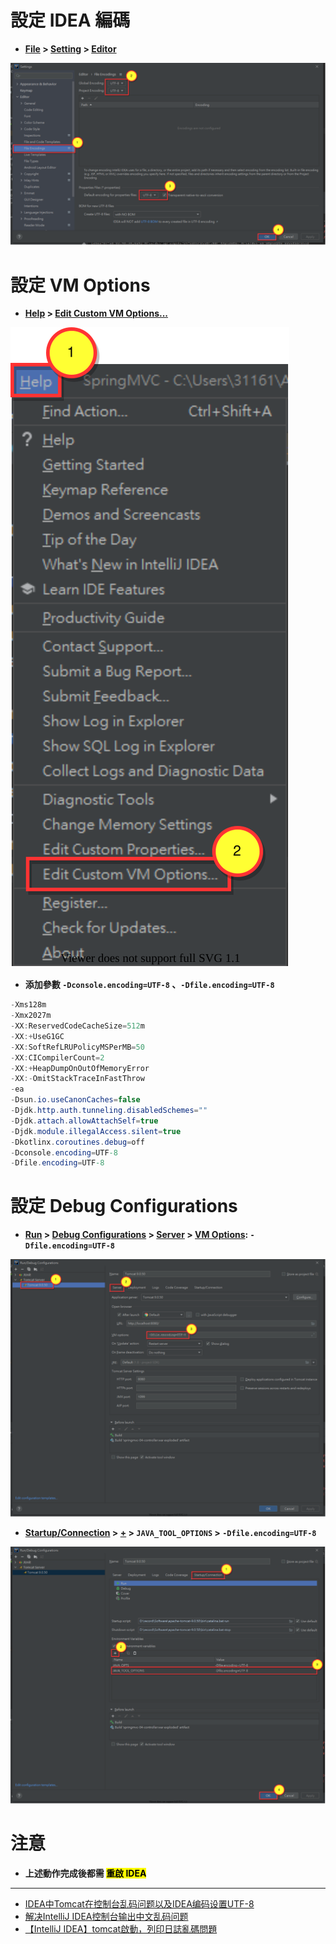 # 設定 IDEA 編碼

- **<u>File</u> > <u>Setting</u> > <u>Editor</u>**

<img src="./image/01.dio.svg"/>

# 設定 VM Options

- **<u>Help</u> > <u>Edit Custom VM Options...</u>**

<img src="./image/02.dio.svg"/>

- **添加參數 `-Dconsole.encoding=UTF-8` 、`-Dfile.encoding=UTF-8`**

```cs
-Xms128m
-Xmx2027m
-XX:ReservedCodeCacheSize=512m
-XX:+UseG1GC
-XX:SoftRefLRUPolicyMSPerMB=50
-XX:CICompilerCount=2
-XX:+HeapDumpOnOutOfMemoryError
-XX:-OmitStackTraceInFastThrow
-ea
-Dsun.io.useCanonCaches=false
-Djdk.http.auth.tunneling.disabledSchemes=""
-Djdk.attach.allowAttachSelf=true
-Djdk.module.illegalAccess.silent=true
-Dkotlinx.coroutines.debug=off
-Dconsole.encoding=UTF-8
-Dfile.encoding=UTF-8
```

# 設定 Debug Configurations

- **<u>Run</u> > <u>Debug Configurations</u> > <u>Server</u> > <u>VM Options</u>: `-Dfile.encoding=UTF-8`**

<img src="./image/03.dio.svg"/>

- **<u>Startup/Connection</u> > <u>+</u> > `JAVA_TOOL_OPTIONS` > `-Dfile.encoding=UTF-8`**

<img src="./image/04.dio.svg"/>

# 注意

- **上述動作完成後都需 <mark>重啟 IDEA</mark>**

---

- [IDEA中Tomcat在控制台乱码问题以及IDEA编码设置UTF-8](https://blog.csdn.net/nan_cheung/article/details/79337273)
- [解决IntelliJ IDEA控制台输出中文乱码问题](https://blog.csdn.net/liu865033503/article/details/81094575)
- [【IntelliJ IDEA】tomcat啟動，列印日誌亂碼問題](https://www.itread01.com/content/1547628326.html)